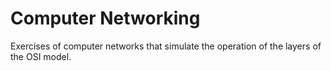 # Computer Networking
Exercises of computer networks that simulate the operation of the layers of the OSI model.